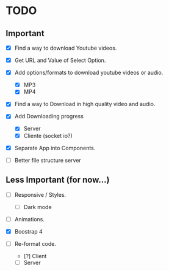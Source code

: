 # TODO

## Important

* [x] Find a way to download Youtube videos.

* [x] Get URL and Value of Select Option.

* [x] Add options/formats to download youtube videos or audio.
  * [x] MP3
  * [x] MP4

* [x] Find a way to Download in high quality video and audio.

* [x] Add Downloading progress
  * [x] Server
  * [x] Cliente (socket io?)

* [x] Separate App into Components.

* [ ] Better file structure server

## Less Important (for now...)

* [ ] Responsive / Styles.
  * [ ] Dark mode

* [ ] Animations.

* [x] Boostrap 4

* [ ] Re-format code.
  * [?] Client
  * [ ] Server
